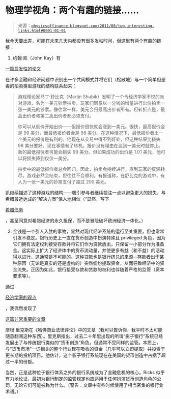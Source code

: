 <!--yml

类别：未分类

日期：2024-05-18 07:05:56

-->

# 物理学视角：两个有趣的链接……

> 来源：[`physicsoffinance.blogspot.com/2011/08/two-interesting-links.html#0001-01-01`](http://physicsoffinance.blogspot.com/2011/08/two-interesting-links.html#0001-01-01)

我今天要出差，可能在未来几天内都没有很多发帖时间，但这里有两个有趣的链接：

1. 约翰·凯（John Kay）有

[一篇启发性的论文](http://www.johnkay.com/2011/07/27/kipling%E2%80%99s-game-theory-lessons-for-greece)

在许多金融和经济问题中识别出一个共同模式并将它们（松散地）与一个简单但恶毒的拍卖类型游戏的结构联系起来：

> 游戏理论家马丁·舒比克（Martin Shubik）发明了一个令经济学家不悦的派对游戏，名为一美元钞票拍卖。玩家们同意以一分钱的增量进行出价拍卖一张一美元的钞票。像往常一样，美元会归最高出价者所有。但转折点是，最高出价者和第二高出价者都必须支付。
> 
> 你可以从低价开始出价——但报价很快就会涨到一美元。很快，最高报价会是 99 美分，而最低报价者会是 98 美分。在这种情况下，最低报价者出一个美元的报价是有利的。他现在从交易中得不到好处，但这种结果比损失 98 美分要好。现在事情有了转机。报价没有理由在达到一美元时就停止。新的最低报价者可能会损失 99 美分。但如果成功的出价是 1.01 美元，他可以将损失降到仅仅一美分。
> 
> 拍卖中的最低报价者总会回归。因此，拍卖会持续进行，直到玩家的资源耗尽。游戏必然会结束，但往往不会顺利。有报道称，在舒比克的游戏中，有人为一张一美元的钞票支付了超过 200 美元。

凯继续描述了这种游戏的结构——吸引参与者继续投注一点以避免更大的损失，与希腊最近达成的“解决方案”惊人地相似（“显然，写下

[希腊债务](http://www.ft.com/intl/indepth/greece-debt-crisis "FT In depth - Greece debt crisis")

，甚至同意对希腊经济的永久担保，而不是冒险破坏欧洲经济一体化。）

2. 金钱是一个引人入胜的事物，显然对现代经济系统的运行至关重要，但也常常引发不稳定。银行历史上一直在货币创造中扮演特殊且 privileged 角色，因为它们拥有法定权利接受存款并将它们作为贷款放出，只保留一小部分作为准备金。这实际上扩大了经济体中的货币流动量，并使更多有益（和不益）的活动得以进行，这通常是不可能的。这种贷款也是银行挤兑的来源--存款者出于某种原因（无论是真实的还是虚构的）突然纷纷提取资金，从而导致经济中的资金流失。正因为如此，银行接受存款和贷款的权利也伴随着严格的监管（资本要求等）。

通过

[经济学家的观点](http://economistsview.typepad.com/economistsview/2011/08/what-should-be-done-about-the-private-money-market.html?utm_source=feedburner&utm_medium=feed&utm_campaign=Feed%3A+EconomistsView+%28Economist%27s+View+%28EconomistsView%29%29)

，我偶然发现了

[这篇非常重要的文章](http://www.hblr.org/download/HBLR_1_1/Ricks-Regulating_Money_Creation.pdf)

摩根·里克斯在《哈佛商业法律评论》中的文章（我可以告诉你，我平时不太可能随意翻阅这种东西）。里克斯指出，过去二十年里出现的所谓“影子银行”系统已经发展出了与传统银行类似的“货币创造”角色，但通常不受同样的监管。本质上，与“货币市场”一词相关的整个行业现在吸收的资金（几乎可以立即提取）并投资于更长期的投机项目。他估计，这个影子银行系统现在在美国的货币创造中占据了超过一半的份额。

当然，正是这种位于银行体系之外的银行系统成为了金融危机的核心。Ricks 似乎有力地论证，最初为银行制定的监管规定也应适用于任何扮演货币创造角色的公司，无论它们可能被称为什么。（警告：文章中有些时候使用了相当密集的银行业术语。）
